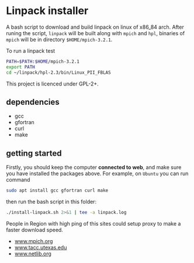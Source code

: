 # Linpack installer

A bash script to download and build linpack on linux of x86_84 arch.
After runing the script, `linpack` will be built along with `mpich` and `hpl`, binaries of `mpich` will be in directory `$HOME/mpich-3.2.1`.

To run a linpack test
```bash
PATH=$PATH:$HOME/mpich-3.2.1
export PATH
cd ~/linpack/hpl-2.3/bin/Linux_PII_FBLAS
```

This project is licenced under GPL-2+.

## dependencies

- gcc
- gfortran
- curl
- make

## getting started

Firstly, you should keep the computer **connected to web**, and make sure you have installed the packages above.
For example, on `Ubuntu` you can run command
```bash
sudo apt install gcc gfortran curl make
```
then run the bash script in this folder:
```bash
./install-linpack.sh 2>&1 | tee -a linpack.log
```

People in Region with high ping of this sites could setup proxy to make a faster download speed.
- www.mpich.org
- www.tacc.utexas.edu
- www.netlib.org